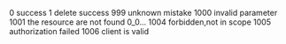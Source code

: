 0 success
1 delete success
999 unknown mistake
1000 invalid parameter
1001 the resource are not found 0_0...
1004 forbidden,not in scope
1005 authorization failed
1006 client is valid
